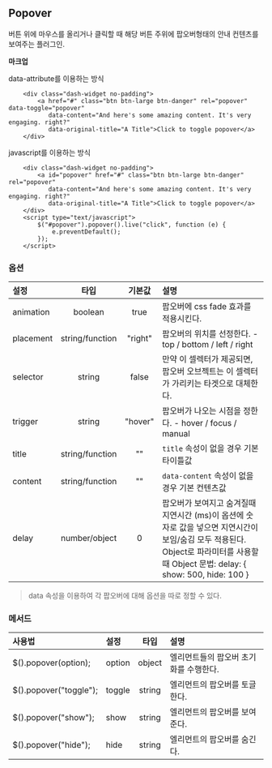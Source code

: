<!--
layout: 'post'
section: 'Cornerstone Framework'
title: '팝오버'
outline: '팝오버'
date: '2012-11-16'
tagstr: 'widget'
order: '[4, 3, 6]'
thumbnail: '4.3.06.pop_over.png'
-->

## Popover
버튼 위에 마우스를 올리거나 클릭할 때 해당 버튼 주위에 팝오버형태의 안내 컨텐츠를 보여주는 플러그인.

__마크업__

data-attribute를 이용하는 방식


``` cm
    <div class="dash-widget no-padding">
        <a href="#" class="btn btn-large btn-danger" rel="popover" data-toggle="popover"
           data-content="And here's some amazing content. It's very engaging. right?"
           data-original-title="A Title">Click to toggle popover</a>
    </div>
```

javascript를 이용하는 방식

``` cm
    <div class="dash-widget no-padding">
        <a id="popover" href="#" class="btn btn-large btn-danger" rel="popover"
           data-content="And here's some amazing content. It's very engaging. right?"
           data-original-title="A Title">Click to toggle popover</a>
    </div>
    <script type="text/javascript">
        $("#popover").popover().live("click", function (e) {
            e.preventDefault();
        });
    </script>
```

### 옵션
설정 | 타입 | 기본값 | 설명
:-- | :-: | :-: | :--
animation | boolean | true | 팝오버에 css fade 효과를 적용시킨다.
placement | string/function | "right" | 팝오버의 위치를 선정한다. - top / bottom / left / right
selector | string | false | 만약 이 셀렉터가 제공되면, 팝오버 오브젝트는 이 셀렉터가 가리키는 타겟으로 대체한다.
trigger | string | "hover" | 팝오버가 나오는 시점을 정한다. - hover / focus / manual
title | string/function | "" | `title` 속성이 없을 경우 기본 타이틀값
content | string/function | "" | `data-content` 속성이 없을 경우 기본 컨텐츠값
delay | number/object | 0 | 팝오버가 보여지고 숨겨질때 지연시간 (ms)이 옵션에 숫자로 값을 넣으면 지연시간이 보임/숨김 모두 적용된다. Object로 파라미터를 사용할때 Object 문법: delay: { show: 500, hide: 100 }


> data 속성을 이용하여 각 팝오버에 대해 옵션을 따로 정할 수 있다.

### 메서드

사용법 | 설정 | 타입 | 설명
:-- | :-- | :-: | :--
$().popover(option); | option | object | 엘리먼트들의 팝오버 초기화를 수행한다.
$().popover("toggle"); | toggle | string | 엘리먼트의 팝오버를 토글한다.
$().popover("show"); | show | string | 엘리먼트의 팝오버를 보여준다.
$().popover("hide"); | hide | string | 엘리먼트의 팝오버를 숨긴다.